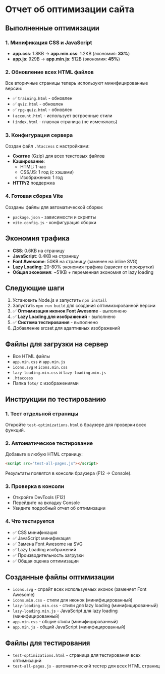 # Отчет об оптимизации сайта

## Выполненные оптимизации

### 1. Минификация CSS и JavaScript
- **app.css**: 1.8KB → **app.min.css**: 1.2KB (экономия: **33%**)
- **app.js**: 929B → **app.min.js**: 512B (экономия: **45%**)

### 2. Обновление всех HTML файлов
Все вторичные страницы теперь используют минифицированные версии:
- ✅ `training.html` - обновлен
- ✅ `qviz.html` - обновлен  
- ✅ `rpg-quiz.html` - обновлен
- ℹ️ `account.html` - использует встроенные стили
- ℹ️ `index.html` - главная страница (не изменялась)

### 3. Конфигурация сервера
Создан файл `.htaccess` с настройками:
- **Сжатие** (Gzip) для всех текстовых файлов
- **Кэширование**: 
  - HTML: 1 час
  - CSS/JS: 1 год (с хэшами)
  - Изображения: 1 год
- **HTTP/2** поддержка

### 4. Готовая сборка Vite
Созданы файлы для автоматической сборки:
- `package.json` - зависимости и скрипты
- `vite.config.js` - конфигурация сборки

## Экономия трафика
- **CSS**: 0.6KB на страницу
- **JavaScript**: 0.4KB на страницу
- **Font Awesome**: 50KB на страницу (заменен на inline SVG)
- **Lazy Loading**: 20-80% экономия трафика (зависит от прокрутки)
- **Общая экономия**: ~51KB + переменная экономия от lazy loading

## Следующие шаги
1. Установить Node.js и запустить `npm install`
2. Запустить `npm run build` для создания оптимизированной версии
3. ✅ **Оптимизация иконок Font Awesome** - выполнено
4. ✅ **Lazy Loading для изображений** - выполнено
5. ✅ **Система тестирования** - выполнено
6. Добавление srcset для адаптивных изображений

## Файлы для загрузки на сервер
- Все HTML файлы
- `app.min.css` и `app.min.js`
- `icons.svg` и `icons.min.css`
- `lazy-loading.min.css` и `lazy-loading.min.js`
- `.htaccess`
- Папка `foto/` с изображениями

## Инструкции по тестированию

### 1. Тест отдельной страницы
Откройте `test-optimizations.html` в браузере для проверки всех функций.

### 2. Автоматическое тестирование
Добавьте в любую HTML страницу:
```html
<script src="test-all-pages.js"></script>
```
Результаты появятся в консоли браузера (F12 → Console).

### 3. Проверка в консоли
- Откройте DevTools (F12)
- Перейдите на вкладку Console
- Увидите подробный отчет об оптимизации

### 4. Что тестируется
- ✅ CSS минификация
- ✅ JavaScript минификация  
- ✅ Замена Font Awesome на SVG
- ✅ Lazy Loading изображений
- ✅ Производительность загрузки
- ✅ Общая оценка оптимизации

## Созданные файлы оптимизации
- `icons.svg` - спрайт всех используемых иконок (заменяет Font Awesome)
- `icons.min.css` - стили для иконок (минифицированный)
- `lazy-loading.min.css` - стили для lazy loading (минифицированный)
- `lazy-loading.min.js` - JavaScript для lazy loading (минифицированный)
- `app.min.css` - общие стили (минифицированный)
- `app.min.js` - общий JavaScript (минифицированный)

## Файлы для тестирования
- `test-optimizations.html` - страница для тестирования всех оптимизаций
- `test-all-pages.js` - автоматический тестер для всех HTML страниц
